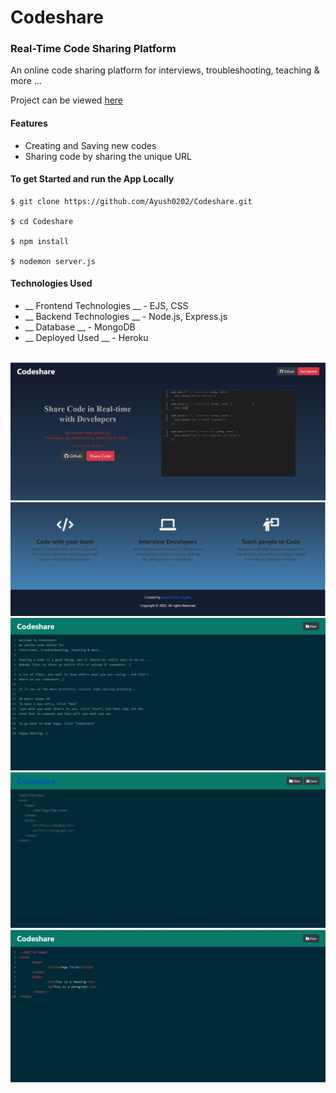 # Codeshare #

### Real-Time Code Sharing Platform ###

An online code sharing platform for interviews, troubleshooting, teaching & more ...    

Project can be viewed [here](https://limitless-mountain-02271.herokuapp.com/)

#### Features ####
- Creating and Saving new codes
- Sharing code by sharing the unique URL

#### To get Started and run the App Locally ####

```
$ git clone https://github.com/Ayush0202/Codeshare.git

$ cd Codeshare

$ npm install

$ nodemon server.js
```

#### Technologies Used ####

- __ Frontend Technologies __ - EJS, CSS
- __ Backend Technologies __ - Node.js, Express.js
- __ Database __ - MongoDB
- __ Deployed Used __ - Heroku

<br>

<img src = "screenshots/pic1.jpg">
<img src = "screenshots/pic2.jpg">
<img src = "screenshots/pic3.jpg">
<img src = "screenshots/pic4.jpg">
<img src = "screenshots/pic5.jpg">